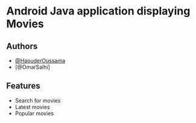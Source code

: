 
# Android Java application displaying Movies 




## Authors

- [@HaouderOussama](https://haouderoussama.netlify.app/)
- [@OmarSalhi] 


## Features

- Search for movies 
- Latest movies
- Popular movies


